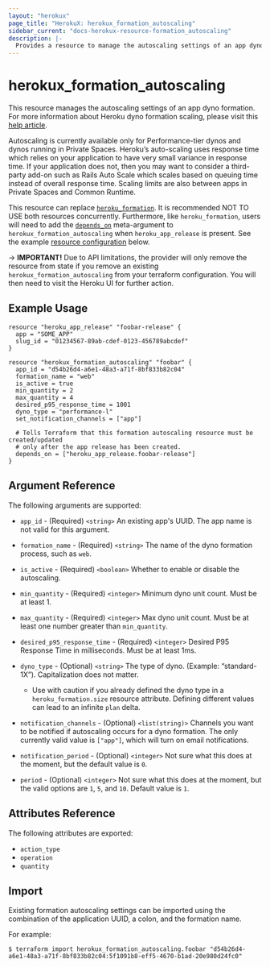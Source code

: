 ```yaml
---
layout: "herokux"
page_title: "HerokuX: herokux_formation_autoscaling"
sidebar_current: "docs-herokux-resource-formation_autoscaling"
description: |-
  Provides a resource to manage the autoscaling settings of an app dyno formation.
---
```


# herokux\_formation\_autoscaling

This resource manages the autoscaling settings of an app dyno formation.
For more information about Heroku dyno formation scaling, please visit this [help article](https://devcenter.heroku.com/articles/scaling#autoscaling).

Autoscaling is currently available only for Performance-tier dynos and dynos running in Private Spaces.
Heroku’s auto-scaling uses response time which relies on your application to have very small variance in response time.
If your application does not, then you may want to consider a third-party add-on such as Rails Auto Scale
which scales based on queuing time instead of overall response time. Scaling limits are also between apps
in Private Spaces and Common Runtime.

This resource can replace  [`heroku_formation`](https://registry.terraform.io/providers/heroku/heroku/latest/docs/resources/formation).
It is recommended NOT TO USE both resources concurrently. Furthermore, like `heroku_formation`, users will need
to add the [`depends_on`](https://www.terraform.io/docs/language/meta-arguments/depends_on.html) meta-argument
to `herokux_formation_autoscaling` when `heroku_app_release` is present.
See the example [resource configuration](#example-usage) below.

-> **IMPORTANT!**
Due to API limitations, the provider will only remove the resource from state if you remove an existing
`herokux_formation_autoscaling` from your terraform configuration. You will then need to visit the Heroku UI for further action.

## Example Usage

```hcl-terraform
resource "heroku_app_release" "foobar-release" {
  app = "SOME_APP"
  slug_id = "01234567-89ab-cdef-0123-456789abcdef"
}

resource "herokux_formation_autoscaling" "foobar" {
  app_id = "d54b26d4-a6e1-48a3-a71f-8bf833b82c04"
  formation_name = "web"
  is_active = true
  min_quantity = 2
  max_quantity = 4
  desired_p95_response_time = 1001
  dyno_type = "performance-l"
  set_notification_channels = ["app"]

  # Tells Terraform that this formation autoscaling resource must be created/updated
  # only after the app release has been created.
  depends_on = ["heroku_app_release.foobar-release"]
}
```

## Argument Reference

The following arguments are supported:

* `app_id` - (Required) `<string>` An existing app's UUID. The app name is not valid for this argument.

* `formation_name` - (Required) `<string>` The name of the dyno formation process, such as `web`.

* `is_active` - (Required) `<boolean>` Whether to enable or disable the autoscaling.

* `min_quantity` - (Required) `<integer>` Minimum dyno unit count. Must be at least 1.

* `max_quantity` - (Required) `<integer>` Max dyno unit count. Must be at least one number greater than `min_quantity`.

* `desired_p95_response_time` - (Required) `<integer>` Desired P95 Response Time in milliseconds. Must be at least 1ms.

* `dyno_type` - (Optional) `<string>` The type of dyno. (Example: “standard-1X”). Capitalization does not matter.
    - Use with caution if you already defined the dyno type in a `heroku_formation.size` resource attribute.
    Defining different values can lead to an infinite `plan` delta.

* `notification_channels` - (Optional) `<list(string)>` Channels you want to be notified if autoscaling occurs
for a dyno formation. The only currently valid value is `["app"]`, which will turn on email notifications.

* `notification_period` - (Optional) `<integer>` Not sure what this does at the moment, but the default value is `0`.

* `period` - (Optional) `<integer>` Not sure what this does at the moment, but the valid options are `1`, `5`, and `10`.
Default value is `1`.

## Attributes Reference

The following attributes are exported:

* `action_type`
* `operation`
* `quantity`

## Import

Existing formation autoscaling settings can be imported using the combination
of the application UUID, a colon, and the formation name.

For example:

```shell script
$ terraform import herokux_formation_autoscaling.foobar "d54b26d4-a6e1-48a3-a71f-8bf833b82c04:5f1091b8-eff5-4670-b1ad-20e980d24fc0"
```